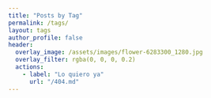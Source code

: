 ```yaml
---
title: "Posts by Tag"
permalink: /tags/
layout: tags
author_profile: false
header:
  overlay_image: /assets/images/flower-6283300_1280.jpg
  overlay_filter: rgba(0, 0, 0, 0.2)
  actions:
    - label: "Lo quiero ya"
      url: "/404.md"
---
```

